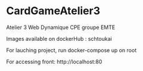 # CardGameAtelier3
Atelier 3 Web Dynamique CPE groupe EMTE

Images available on dockerHub : schtoukai

For lauching project, run docker-compose up on root

For accessing front: http://localhost:80